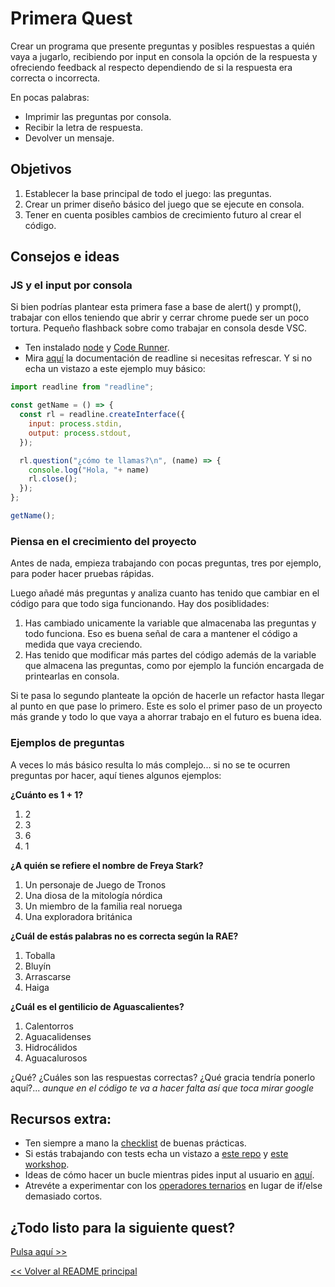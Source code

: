 # Primera Quest

Crear un programa que presente preguntas y posibles respuestas a quién vaya a jugarlo, recibiendo por input en consola la opción de la respuesta y ofreciendo feedback al respecto dependiendo de si la respuesta era correcta o incorrecta.

En pocas palabras:
* Imprimir las preguntas por consola.
* Recibir la letra de respuesta.
* Devolver un mensaje.

## Objetivos

1. Establecer la base principal de todo el juego: las preguntas.
2. Crear un primer diseño básico del juego que se ejecute en consola.
3. Tener en cuenta posibles cambios de crecimiento futuro al crear el código.

## Consejos e ideas

### JS y el input por consola

Si bien podrías plantear esta primera fase a base de alert() y prompt(), trabajar con ellos teniendo que abrir y cerrar chrome puede ser un poco tortura. Pequeño flashback sobre como trabajar en consola desde VSC.
* Ten instalado [node](https://nodejs.org/en/) y [Code Runner](https://marketplace.visualstudio.com/items?itemName=formulahendry.code-runner).
* Mira [aquí]() la documentación de readline si necesitas refrescar. Y si no echa un vistazo a este ejemplo muy básico:

```javascript
import readline from "readline";

const getName = () => {
  const rl = readline.createInterface({
    input: process.stdin,
    output: process.stdout,
  });

  rl.question("¿cómo te llamas?\n", (name) => {
    console.log("Hola, "+ name)
    rl.close();
  });
};

getName();
```

### Piensa en el crecimiento del proyecto

Antes de nada, empieza trabajando con pocas preguntas, tres por ejemplo, para poder hacer pruebas rápidas.

Luego añadé más preguntas y analiza cuanto has tenido que cambiar en el código para que todo siga funcionando. Hay dos posiblidades:
1. Has cambiado unicamente la variable que almacenaba las preguntas y todo funciona. Eso es buena señal de cara a mantener el código a medida que vaya creciendo.
2. Has tenido que modificar más partes del código además de la variable que almacena las preguntas, como por ejemplo la función encargada de printearlas en consola.

Si te pasa lo segundo planteate la opción de hacerle un refactor hasta llegar al punto en que pase lo primero. Este es solo el primer paso de un proyecto más grande y todo lo que vaya a ahorrar trabajo en el futuro es buena idea. 

### Ejemplos de preguntas

A veces lo más básico resulta lo más complejo... si no se te ocurren preguntas por hacer, aquí tienes algunos ejemplos:

**¿Cuánto es 1 + 1?**
1. 2
2. 3
3. 6
4. 1

**¿A quién se refiere el nombre de Freya Stark?**
1. Un personaje de Juego de Tronos
2. Una diosa de la mitología nórdica
3. Un miembro de la familia real noruega
4. Una exploradora británica

**¿Cuál de estás palabras no es correcta según la RAE?**
1. Toballa
2. Bluyín
3. Arrascarse
4. Haiga

**¿Cuál es el gentilicio de Aguascalientes?**
1. Calentorros
2. Aguacalidenses
3. Hidrocálidos
4. Aguacalurosos

¿Qué? ¿Cuáles son las respuestas correctas? ¿Qué gracia tendría ponerlo aquí?... *aunque en el código te va a hacer falta así que toca mirar google*

## Recursos extra:
- Ten siempre a mano la [checklist](../checklist.md) de buenas prácticas.
- Si estás trabajando con tests echa un vistazo a [este repo](https://github.com/Marvalero/workshop-introduccion-al-testeo-en-javascript) y [este workshop](https://www.linkedin.com/posts/maria-valero-campa%C3%B1a_javascript-testing-escribirtests-activity-7034491159649394688-YbIi?utm_source=share&utm_medium=member_desktop).
- Ideas de cómo hacer un bucle mientras pides input al usuario en [aquí](https://github.com/rucev/LearningProjects/tree/main/JavaScript/PromisesMenu).
- Atrevéte a experimentar con los [operadores ternarios](https://developer.mozilla.org/en-US/docs/Web/JavaScript/Reference/Operators/Conditional_Operator) en lugar de if/else demasiado cortos.

## ¿Todo listo para la siguiente quest?
[Pulsa aquí >>](./quest2.md)

[<< Volver al README principal](../../README.md)